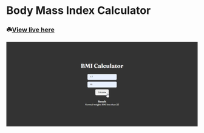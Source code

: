 # Body Mass Index Calculator

### ☘️[View live here](https://ashishshres.github.io/BMI-Calculator/)

![](./demo.png)
